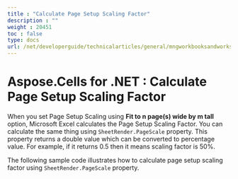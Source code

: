 ```yaml
---
title : "Calculate Page Setup Scaling Factor" 
description : "" 
weight : 20451 
toc : false
type: docs
url: /net/developerguide/technicalarticles/general/mngworkbooksandworksheets/calculate+page+setup+scaling+factor/
---
```


# Aspose.Cells for .NET : Calculate Page Setup Scaling Factor


When you set Page Setup Scaling using **Fit to n page(s) wide by m tall** option, Microsoft Excel calculates the Page Setup Scaling Factor. You can calculate the same thing using `SheetRender.PageScale` property. This property returns a double value which can be converted to percentage value. For example, if it returns 0.5 then it means scaling factor is 50%.

The following sample code illustrates how to calculate page setup scaling factor using `SheetRender.PageScale` property.

